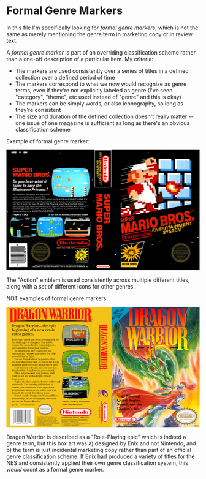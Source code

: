# Formal Genre Markers

In this file I'm specifically looking for *formal genre markers*, which is not the same as merely mentioning the genre term in marketing copy or in review text.

A *formal genre marker* is part of an overriding classification scheme rather than a one-off description of a particular item. My criteria:

- The markers are used consistently over a series of titles in a defined collection over a defined period of time
- The markers correspond to what we now would recognize as genre terms, even if they're not explicitly labeled as genre (I've seen "category", "theme", etc used instead of "genre" and this is okay)
- The markers can be simply words, or also iconography, so long as they're consistent
- The size and duration of the defined collection doesn't really matter -- one issue of one magazine is sufficient as long as there's an obvious classification scheme

Example of formal genre marker:

![](images/smb.jpg)

The "Action" emblem is used consistently across multiple different titles, along with a set of different icons for other genres.

NOT examples of formal genre markers:

![](images/dragon_warrior.png)

Dragon Warrior is described as a "Role-Playing epic" which is indeed a genre term, but this box art was a) designed by Enix and not Nintendo, and b) the term is just incidental marketing copy rather than part of an official genre classification scheme. If Enix had produced a variety of titles for the NES and consistently applied their own genre classification system, this *would* count as a formal genre marker.

